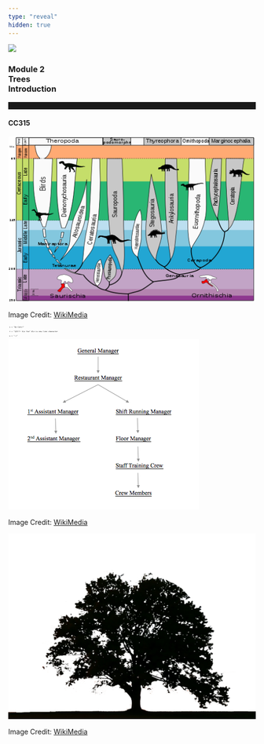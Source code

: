 ```yaml
---
type: "reveal"
hidden: true
---
```


<section>
<img class="stretch plain" src="/images/0/core-logo-on-white.png">
<h3> Module 2 <br> Trees <br> Introduction</h3>
<hr style="height:15px;color:512888;background-color:512888;">
<h4>CC315</h4>
</section>

<section>
<img class="stretch plain" src="/images/2/315dino.png">
	<p class="imagecredit">Image Credit: <a href="https://commons.wikimedia.org/wiki/File:Evolution_of_dinosaurs_EN.svg">WikiMedia</a></p>
</section>

<section>
<pre class="" style="font-size: .3em"><code class="python"> s = "Go Cats!"</code></pre>
<pre class="" style="font-size: .3em"><code class="python"> t = "123!?~ k\n foo" #\n is new line character</code></pre>
<pre class="" style="font-size: .3em"><code class="python"> u = ":)"</code></pre>
</section>

<section>
<img class="stretch plain" src="/images/2/315manage.png">
	<p class="imagecredit">Image Credit: <a href="https://commons.wikimedia.org/wiki/File:McDonald%27s_Restaurant_Organizastional_Structure_Diagram.png">WikiMedia</a></p>
</section>

<section>
<img class="stretch plain" src="/images/2/315realtree.png">
	<p class="imagecredit">Image Credit: <a href="https://commons.wikimedia.org/wiki/File:Tree_logo.png">WikiMedia</a></p>
</section>
